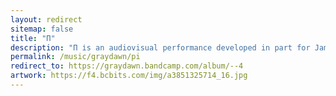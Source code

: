 ```yaml
---
layout: redirect
sitemap: false
title: "П"
description: "П іs an audiovisual performance developed in part for James’ MFA. The work consists of six tracks within the self-coined industrial-gothic-orchestral-electronic genre, and a heavily manipulated visual accompaniment based on an edited narrative from Аэлита (1924). A recent performance can be seen here: vimeo.com/70717757"
permalink: /music/graydawn/pi
redirect_to: https://graydawn.bandcamp.com/album/--4
artwork: https://f4.bcbits.com/img/a3851325714_16.jpg
---
```

